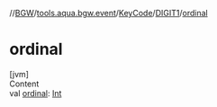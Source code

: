 //[BGW](../../../../index.md)/[tools.aqua.bgw.event](../../index.md)/[KeyCode](../index.md)/[DIGIT1](index.md)/[ordinal](ordinal.md)



# ordinal  
[jvm]  
Content  
val [ordinal](ordinal.md): [Int](https://kotlinlang.org/api/latest/jvm/stdlib/kotlin/-int/index.html)  



